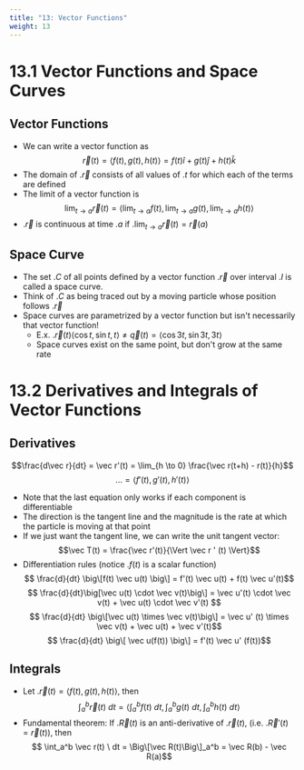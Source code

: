 ```yaml
---
title: "13: Vector Functions"
weight: 13
---
```


# 13.1 Vector Functions and Space Curves

## Vector Functions

- We can write a vector function as
$$\vec r(t) = \langle f(t), g(t), h(t) \rangle = f(t) \hat i + g(t) \hat j + h(t) \hat k$$
- The domain of .$\vec r$ consists of all values of .$t$ for which each of the terms are defined
- The limit of a vector function is
$$\lim_{t\to a} \vec r(t) = \big\langle \lim_{t\to a} f(t), \lim_{t\to a} g(t), \lim_{t\to a} h(t) \big\rangle$$
- .$\vec r$ is continuous at time .$a$ if .$\lim_{t\to a} \vec r(t) = \vec r(a)$

## Space Curve

- The set .$C$ of all points defined by a vector function .$\vec r$ over interval .$I$ is called a space curve.
- Think of .$C$ as being traced out by a moving particle whose position follows .$\vec r$ 
- Space curves are parametrized by a vector function but isn't necessarily that vector function!
    - E.x. .$\vec r(t) \langle \cos t, \sin t, t \rangle \neq \vec q(t) = \langle \cos 3t, \sin 3t, 3t \rangle$ 
    - Space curves exist on the same point, but don't grow at the same rate 

# 13.2 Derivatives and Integrals of Vector Functions

## Derivatives 

$$\frac{d\vec r}{dt} = \vec r'(t) = \lim_{h \to 0} \frac{\vec r(t+h) - r(t)}{h}$$
$$... = \big\langle f'(t), g'(t), h'(t) \big\rangle$$
- Note that the last equation only works if each component is differentiable
- The direction is the tangent line and the magnitude is the rate at which the particle is moving at that point
- If we just want the tangent line, we can write the unit tangent vector:
$$\vec T(t) = \frac{\vec r'(t)}{\Vert \vec r ' (t) \Vert}$$
- Differentiation rules (notice .$f(t)$ is a scalar function)
$$ \frac{d}{dt} \big\[f(t) \vec u(t) \big\] = f'(t) \vec u(t) + f(t) \vec u'(t)$$
$$ \frac{d}{dt}\big[\vec u(t) \cdot \vec v(t)\big\] = \vec u'(t) \cdot \vec v(t) + \vec u(t) \cdot \vec v'(t) $$
$$ \frac{d}{dt} \big\[\vec u(t) \times \vec v(t)\big\] = \vec u' (t) \times \vec v(t) + \vec u(t) + \vec v'(t)$$
$$ \frac{d}{dt} \big\[ \vec u(f(t)) \big\] = f'(t) \vec u' (f(t))$$

## Integrals

- Let .$\vec r (t) = \langle f(t), g(t), h(t) \rangle$, then
$$\int_a^b \vec r(t)\ dt = \bigg\langle \int_a^b f(t)\ dt, \int_a^b g(t) \ dt, \int_a^b h(t)\ dt \bigg\rangle$$
- Fundamental theorem: If .$\vec R(t)$ is an anti-derivative of .$\vec r(t)$, (i.e. .$\vec R'(t) = \vec r(t)$), then 
$$ \int_a^b \vec r(t) \ dt = \Big\[\vec R(t)\Big\]_a^b = \vec R(b) - \vec R(a)$$

<!-- # 13.3 Arc Length and Curvature -->
